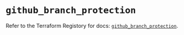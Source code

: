 # `github_branch_protection`

Refer to the Terraform Registory for docs: [`github_branch_protection`](https://registry.terraform.io/providers/integrations/github/5.31.0/docs/resources/branch_protection).
